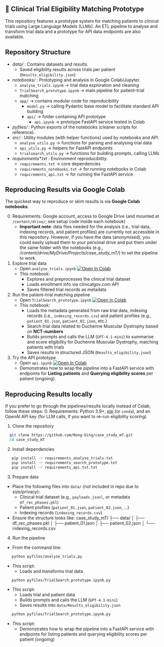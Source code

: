 ## 🧪 Clinical Trial Eligibility Matching Prototype
This repository features a prototype system for matching patients to clinical trials using Large Language Models (LLMs). An ETL pipeline to analyse and transform trial data and a prototype for API data endpoints are also available.

## Repository Structure
- _data/_ : Contains datasets and results.
  - Saved eligibility results across trials per patient (`Results_eligibility.json`)
- _notebooks/_ : Prototyping and analysis in Google Colab/Jupyter.
  - `analyse_trials.ipynb` → trial data exploration and cleaning
  - `TrialSearch_prototype.ipynb` → main pipeline for patient–trial matching
  - `app/` → contains modular code for reproducibility
    - `model.py` → calling Pydantic base model to facilitate standard API building
    - `api/` → folder containing API prototype
      - `api.ipynb` → prototype FastAPI service tested in Colab
- _pyfiles/_ : Python exports of the notebooks (cleaner scripts for reference).
- _src/_ : Utility modules (with helper functions) used by notebooks and API.
  - `analyse_utils.py` → functions for parsing and analysing trial data
  - `api_utils.py` → helpers for FastAPI endpoints
  - `trialsearch_utils.py` → functions for building prompts, calling LLMs
- _requirements*.txt_ : Environment reproducibility.
  - `requirements.txt` → core dependencies
  - `requirements_notebooks.txt` → for running notebooks in Colab
  - `requirements_api.txt` → for running the FastAPI service

## Reproducing Results via Google Colab
The quickest way to reproduce or skim results is via **Google Colab notebooks**:

0. Requirements: Google account, access to Google Drive (and mounted at `/content/drive/`; see setup code inside each notebook)
    - **Important note**: data files needed for the analysis (i.e., trial data, indexing records, and patient profiles) are currently not accessible in this repository. However, if you have the data (anonymised), you could easily upload them to your personal drive and put them under the same folder with the notebooks (e.g., _/content/drive/MyDrive/Projects/case_study_mT/_) to set the pipeline to work.
1. Explore trial data
   - Open `analyse_trials.ipynb` [![Open In Colab](https://colab.research.google.com/assets/colab-badge.svg)](https://colab.research.google.com/github/Rong-Ding/case_study_mT/blob/post_submission_v1/notebooks/analyse_trials.ipynb)
   - This notebook:
     - Explores and preprocesses the clinical trial dataset
     - Loads enrollment info via clinicalgov.com API
     - Saves filtered trial records as metadata
2. Run the patient–trial matching pipeline
   - Open `TrialSearch_prototype.ipynb` [![Open In Colab](https://colab.research.google.com/assets/colab-badge.svg)](https://colab.research.google.com/github/Rong-Ding/case_study_mT/blob/post_submission_v1/notebooks/TrialSearch_prototype.ipynb)
   - This notebook:
     - Loads the metadata generated from raw trial data, indexing records (i.e., `indexing_records.csv`) and patient profiles (e.g., `patient_01.json`, `patient_02.json`, etc.)
     - Search trial data related to Duchenne Muscular Dystrophy based on **NCT-numbers**
     - Builds prompts and calls the LLM (`GPT-4.1-mini`) to summarise and score eligibility for Duchenne Muscular Dystrophy, matching patients with trials
     - Saves results in structured JSON (`Results_eligibility.json`)
3. Try the API prototype
   - Open `api.ipynb` [![Open In Colab](https://colab.research.google.com/assets/colab-badge.svg)](https://colab.research.google.com/github/Rong-Ding/case_study_mT/blob/post_submission_v1/notebooks/app/api/api.ipynb)
   - Demonstrates how to wrap the pipeline into a FastAPI service with endpoints for **Listing patients** and **Querying eligibility scores** per patient (ongoing).

## Reproducing Results locally
If you prefer to go through the pipelines/results locally instead of Colab, follow these steps:
0. Requirements: Python 3.9+, [pip](https://pip.pypa.io/en/stable/) (or `conda`), and an OpenAI API key (for LLM calls, if you want to re-run eligibility scoring)
1. Clone the repository
 ```bash
   git clone https://github.com/Rong-Ding/case_study_mT.git
   cd case_study_mT
```
2. Install dependencies
```bash
   pip install -r requirements_analyse_trials.txt
   pip install -r requirements_search_prototype.txt
   pip install -r requirements_api.txt.txt
```
3. Prepare data
  - Place the following files into `data/` (not included in repo due to size/privacy):
    - Clinical trial dataset (e.g., `payloads.jsonl`, or metadata `df_rec_phases.pkl`)
    - Patient profiles (`patient_01.json`, `patient_02.json`, ...)
    - Indexing records (`indexing_records.csv`)
  - Ensure the structure looks like:
      case_study_mT/
      ├── data/
      │   ├── df_rec_phases.pkl
      │   ├── patient_01.json
      │   ├── patient_02.json
      │   └── indexing_records.csv
4. Run the pipeline
  - From the command line:
```bash
   python pyfiles/analyse_trials.py
```
  - This script:
    - Loads and transforms trial data
```bash
   python pyfiles/TrialSearch_prototype.ipynb.py
```
  - This script:
    - Loads trial and patient data
    - Builds prompts and calls the LLM (`GPT-4.1-mini`)
    - Saves results into `data/Results_eligibility.json`
```bash
   python pyfiles/TrialSearch_prototype.ipynb.py
```
  - This script:
    - Demonstrates how to wrap the pipeline into a FastAPI service with endpoints for listing patients and querying eligibility scores per patient (ongoing)
